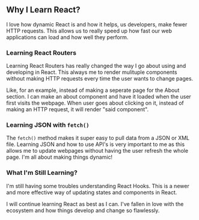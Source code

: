 ## Why I Learn React?

I love how dynamic React is and how it helps, us developers, make fewer HTTP requests. This allows us to really speed up how fast our web applications can load and how well they perform.

### Learning React Routers

Learning React Routers has really changed the way I go about using and developing in React. This always me to render mulituple components without making HTTP requests every time the user wants to change pages.<br>

Like, for an example, instead of making a seperate page for the About section. I can make an about component and have it loaded when the user first visits the webpage. When user goes about clicking on it, instead of making an HTTP request, it will render "said component".

### Learning JSON with `fetch()`

The `fetch()` method makes it super easy to pull data from a JSON or XML file. Learning JSON and how to use API's is very important to me as this allows me to update webpages without having the user refresh the whole page. I'm all about making things dynamic!

### What I'm Still Learning?

I'm still having some troubles understanding React Hooks. This is a newer and more effective way of updating states and components in React.<br>

I will continue learning React as best as I can. I've fallen in love with the ecosystem and how things develop and change so flawlessly.

